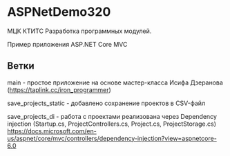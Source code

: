 # ASPNetDemo320
МЦК КТИТС 
Разработка программных модулей.

Пример приложения ASP.NET Core MVC 

## Ветки

main - простое приложение на основе мастер-класса Исифа Дзеранова (https://taplink.cc/iron_programmer)

save_projects_static - добавлено сохранение проектов в CSV-файл

save_projects_di - работа с проектами реализована через Dependency injection (Startup.cs, ProjectControllers.cs, Project.cs, ProjectStorage.cs)
https://docs.microsoft.com/en-us/aspnet/core/mvc/controllers/dependency-injection?view=aspnetcore-6.0

